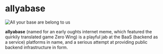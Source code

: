 # allyabase

![All your base are belong to us](https://github.com/planet-nine-app/allyabase/blob/main/all-your-base.jpg)

**allyabase** (named for an early oughts internet meme, which featured the quirkily translated game Zero Wing) is a playful jab at the BaaS (backend as a service) platforms in name, and a serious attempt at providing public backend infrastructure in form.


